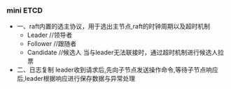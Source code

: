 ### mini ETCD
- 一、raft内置的选主协议，用于选出主节点,raft的时钟周期以及超时机制
    - Leader    //领导者 
	- Follower  //跟随者
	- Candidate //候选人 当与leader无法联接时，通过超时机制进行候选人拉票
- 二、日志复制
    leader收到请求后,先向子节点发送操作命令,等待子节点响应后,leader根据响应进行保存数据与异常处理